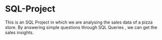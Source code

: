 # SQL-Project
This is an SQL Project in which we are analysing the sales data of a pizza store.
By answering simple questions through SQL Queries , we can get the sales insights.
